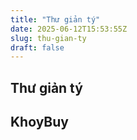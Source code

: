 ```yaml
---
title: "Thư giản tý"
date: 2025-06-12T15:53:55Z
slug: thu-gian-ty
draft: false
---
```


## Thư giản tý

## KhoyBuy

